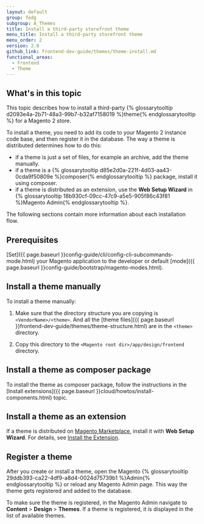 ```yaml
---
layout: default
group: fedg
subgroup: A_Themes
title: Install a third-party storefront theme
menu_title: Install a third-party storefront theme
menu_order: 2
version: 2.0
github_link: frontend-dev-guide/themes/theme-install.md
functional_areas:
  - Frontend
  - Theme
---
```


## What's in this topic

This topic describes how to install a third-party {% glossarytooltip d2093e4a-2b71-48a3-99b7-b32af7158019 %}theme{% endglossarytooltip %} for a Magento 2 store.

To install a theme, you need to add its code to your Magento 2 instance code base, and then register it in the database. The way a theme is distributed determines how to do this:

- if a theme is just a set of files, for example an archive, add the theme manually.   
- if a theme is a {% glossarytooltip d85e2d0a-221f-4d03-aa43-0cda9f50809e %}composer{% endglossarytooltip %} package, install it using composer.
- if a theme is distributed as an extension, use the **Web Setup Wizard** in {% glossarytooltip 18b930cf-09cc-47c9-a5e5-905f86c43f81 %}Magento Admin{% endglossarytooltip %}.

The following sections contain more information about each installation flow.

## Prerequisites 

[Set]({{ page.baseurl }}config-guide/cli/config-cli-subcommands-mode.html) your Magento application to the developer or default [mode]({{ page.baseurl }}config-guide/bootstrap/magento-modes.html). 

## Install a theme manually 

To install a theme manually:

1. Make sure that the directory structure you are copying is `<VendorName>/<theme>`. And all the [theme files]({{ page.baseurl }}frontend-dev-guide/themes/theme-structure.html) are in the `<theme>` directory.

2. Copy this directory to the `<Magento root dir>/app/design/frontend` directory.

## Install a theme as composer package 

To install the theme as composer package, follow the instructions in the [Install extensions]({{ page.baseurl }}cloud/howtos/install-components.html) topic.

## Install a theme as an extension

If a theme is distributed on [Magento Marketplace](https://marketplace.magento.com/), install it with **Web Setup Wizard**. For details, see [Install the Extension](http://docs.magento.com/marketplace/user_guide/quick-tour/install-extension.html).

## Register a theme 

After you create or install a theme, open the Magento {% glossarytooltip 29ddb393-ca22-4df9-a8d4-0024d75739b1 %}Admin{% endglossarytooltip %} or reload any Magento Admin page. This way the theme gets registered and added to the database.

To make sure the theme is registered, in the Magento Admin navigate to **Content** > **Design** > **Themes**. If a theme is registered, it is displayed in the list of available themes.






